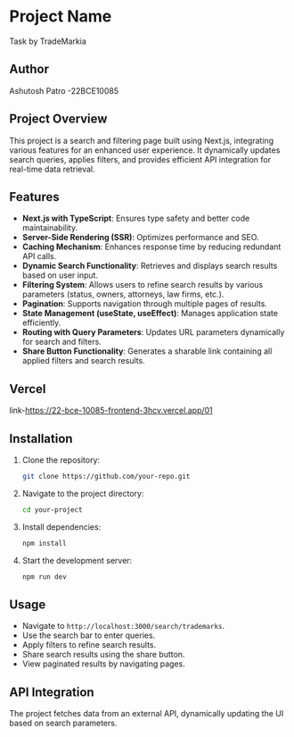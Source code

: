# Project Name
Task by TradeMarkia
## Author
Ashutosh Patro -22BCE10085

## Project Overview
This project is a search and filtering page built using Next.js, integrating various features for an enhanced user experience. It dynamically updates search queries, applies filters, and provides efficient API integration for real-time data retrieval.

## Features
- **Next.js with TypeScript**: Ensures type safety and better code maintainability.
- **Server-Side Rendering (SSR)**: Optimizes performance and SEO.
- **Caching Mechanism**: Enhances response time by reducing redundant API calls.
- **Dynamic Search Functionality**: Retrieves and displays search results based on user input.
- **Filtering System**: Allows users to refine search results by various parameters (status, owners, attorneys, law firms, etc.).
- **Pagination**: Supports navigation through multiple pages of results.
- **State Management (useState, useEffect)**: Manages application state efficiently.
- **Routing with Query Parameters**: Updates URL parameters dynamically for search and filters.
- **Share Button Functionality**: Generates a sharable link containing all applied filters and search results.

## Vercel
link-https://22-bce-10085-frontend-3hcv.vercel.app/01

## Installation
1. Clone the repository:
   ```sh
   git clone https://github.com/your-repo.git
   ```
2. Navigate to the project directory:
   ```sh
   cd your-project
   ```
3. Install dependencies:
   ```sh
   npm install
   ```
4. Start the development server:
   ```sh
   npm run dev
   ```

## Usage
- Navigate to `http://localhost:3000/search/trademarks`.
- Use the search bar to enter queries.
- Apply filters to refine search results.
- Share search results using the share button.
- View paginated results by navigating pages.


## API Integration
The project fetches data from an external API, dynamically updating the UI based on search parameters.



